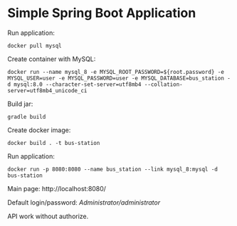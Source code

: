 # Simple Spring Boot Application


Run application:

`docker pull mysql`

Create container with MySQL:

`docker run --name mysql_8 -e MYSQL_ROOT_PASSWORD=${root.password} -e MYSQL_USER=user -e MYSQL_PASSWORD=user -e MYSQL_DATABASE=bus_station -d mysql:8.0 --character-set-server=utf8mb4 --collation-server=utf8mb4_unicode_ci`

Build jar:

`gradle build`

Create docker image:

`docker build . -t bus-station`

Run application:

`docker run -p 8080:8080 --name bus_station --link mysql_8:mysql -d bus-station`

Main page: http://localhost:8080/

Default login/password: 
_Administrator/administrator_

API work without authorize.

